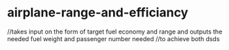 airplane-range-and-efficiancy
=============================

//takes input on the form of target fuel economy and range and outputs the needed fuel weight and passenger number needed //to achieve both
dsds

